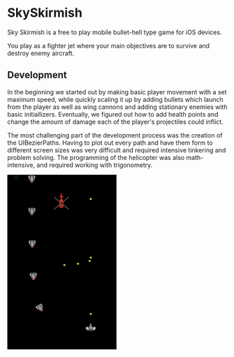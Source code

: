 # SkySkirmish

Sky Skirmish is a free to play mobile bullet-hell type game for iOS devices. 

You play as a fighter jet where your main objectives are to survive and destroy enemy aircraft.

## Development

In the beginning we started out by making basic player movement with a set maximum speed, while quickly scaling it up by adding bullets which launch from the player as well as wing cannons and adding stationary enemies with basic initiallizers. Eventually, we figured out how to add health points and change the amount of damage each of the player's projectiles could inflict.

The most challenging part of the development process was the creation of the UIBezierPaths. Having to plot out every path and have them form to different screen sizes was very difficult and required intensive tinkering and problem solving. The programming of the helicopter was also math-intensive, and required working with trigonometry.

<img src="https://github.com/WillPeyer/SkySkirmish/blob/main/34787D0C-1514-447E-B8E9-1A232B987F77.jpeg" width="250" height="400">

